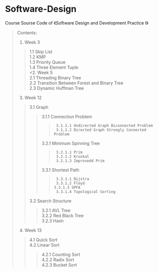 # Software-Design
Course Sourse Code of 《Software Design and Development Practice I》  
>Contents:  
>1. Week 3  
>>  1.1 Skip List  
>>  1.2 KMP  
>>  1.3 Priority Queue  
>>  1.4 Three Element Tuple  
<2. Week 5  
>>  2.1 Threading Binary Tree  
>>  2.2 Transition Between Forest and Binary Tree  
>>  2.3 Dynamic Huffman Tree  
>3. Week 12  
>> 3.1 Graph  
>>>    3.1.1 Connection Problem  
>>>>      3.1.1.1 Undirected Graph Biconnected Problem  
>>>>      3.1.1.2 Directed Graph Strongly Connected Problem  
>>>    3.2.1 Minimum Spinning Tree  
>>>>      3.2.1.1 Prim  
>>>>      3.2.1.2 Kruskal   
>>>>      3.2.1.3 Improvedd Prim  
>>>    3.3.1 Shortest Path  
>>>>      3.3.1.1 Dijstra  
>>>>      3.3.1.2 Floyd  
>>>>     3.3.1.3 SPFA  
>>>>      3.3.1.4 Topological Sorting  
>>  3.2 Search Structure  
>>>    3.2.1 AVL Tree  
>>>    3.2.2 Red Black Tree  
>>>    3.2.3 Hash  
>4. Week 13  
>>  4.1 Quick Sort  
>>  4.2 Linear Sort  
>>>    4.2.1 Counting Sort  
>>>    4.2.2 Radix Sort  
>>>    4.2.3 Bucket Sort  

